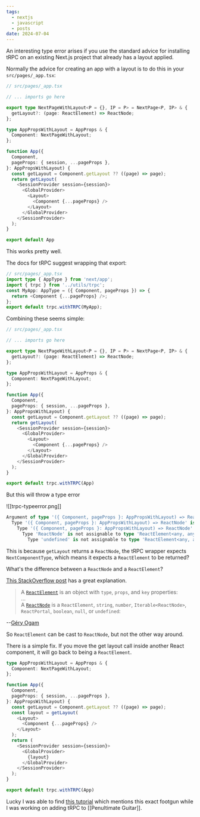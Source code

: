 ```yaml
---
tags:
  - nextjs
  - javascript
  - posts
date: 2024-07-04
---
```



An interesting type error arises if you use the standard advice for installing tRPC on an existing Next.js project that already has a layout applied.

Normally the advice for creating an app with a layout is to do this in your `src/pages/_app.tsx`:

```ts
// src/pages/_app.tsx

// ... imports go here

export type NextPageWithLayout<P = {}, IP = P> = NextPage<P, IP> & {
  getLayout?: (page: ReactElement) => ReactNode;
};

type AppPropsWithLayout = AppProps & {
  Component: NextPageWithLayout;
};

function App({
  Component,
  pageProps: { session, ...pageProps },
}: AppPropsWithLayout) {
  const getLayout = Component.getLayout ?? ((page) => page);
  return getLayout(
    <SessionProvider session={session}>
      <GlobalProvider>
        <Layout>
          <Component {...pageProps} />
        </Layout>
      </GlobalProvider>
    </SessionProvider>
  );
}

export default App

```

This works pretty well.

The docs for tRPC suggest wrapping that export:

```ts
// src/pages/_app.tsx
import type { AppType } from 'next/app';
import { trpc } from '../utils/trpc';
const MyApp: AppType = ({ Component, pageProps }) => {
  return <Component {...pageProps} />;
};
export default trpc.withTRPC(MyApp);
```

Combining these seems simple:

```ts
// src/pages/_app.tsx

// ... imports go here

export type NextPageWithLayout<P = {}, IP = P> = NextPage<P, IP> & {
  getLayout?: (page: ReactElement) => ReactNode;
};

type AppPropsWithLayout = AppProps & {
  Component: NextPageWithLayout;
};

function App({
  Component,
  pageProps: { session, ...pageProps },
}: AppPropsWithLayout) {
  const getLayout = Component.getLayout ?? ((page) => page);
  return getLayout(
    <SessionProvider session={session}>
      <GlobalProvider>
        <Layout>
          <Component {...pageProps} />
        </Layout>
      </GlobalProvider>
    </SessionProvider>
  );
}

export default trpc.withTRPC(App)
```

But this will throw a type error

![[trpc-typeerror.png]]

```ts
Argument of type '({ Component, pageProps }: AppPropsWithLayout) => ReactNode' is not assignable to parameter of type 'NextComponentType<any, any, any>'.
  Type '({ Component, pageProps }: AppPropsWithLayout) => ReactNode' is not assignable to type 'FunctionComponent<any> & { getInitialProps?(context: any): any; }'.
    Type '({ Component, pageProps }: AppPropsWithLayout) => ReactNode' is not assignable to type 'FunctionComponent<any>'.
      Type 'ReactNode' is not assignable to type 'ReactElement<any, any> | null'.
        Type 'undefined' is not assignable to type 'ReactElement<any, any> | null'.ts(2345)
```

This is because `getLayout` returns a `ReactNode`,  the tRPC wrapper expects `NextComponentType`, which means it expects a `ReactElement` to be returned?

What's the difference between a `ReactNode` and a `ReactElement`?

[This StackOverflow post](https://stackoverflow.com/a/58123882) has a great explanation.

> A [`ReactElement`](https://github.com/DefinitelyTyped/DefinitelyTyped/blob/9f855c408dac3c7b3bf0ed9d78242ce073c7aaf1/types/react/index.d.ts#L327) is an object with `type`, `props`, and `key` properties:  
> ...  
> A [`ReactNode`](https://github.com/DefinitelyTyped/DefinitelyTyped/blob/9f855c408dac3c7b3bf0ed9d78242ce073c7aaf1/types/react/index.d.ts#L478) is a `ReactElement`, `string`, `number`, `Iterable<ReactNode>`, `ReactPortal`, `boolean`, `null`, or `undefined`:

--[Géry Ogam](https://stackoverflow.com/users/2326961/g%c3%a9ry-ogam)

So  `ReactElement`  can be cast to `ReactNode`, but not the other way around.

There is a simple fix.  If you move the get layout call inside another React component, it will go back to being a `ReactElement`.

```ts
type AppPropsWithLayout = AppProps & {
  Component: NextPageWithLayout;
};

function App({
  Component,
  pageProps: { session, ...pageProps },
}: AppPropsWithLayout) {
  const getLayout = Component.getLayout ?? ((page) => page);
  const layout = getLayout(
	<Layout>
	  <Component {...pageProps} />
	</Layout>
  );
  return (
    <SessionProvider session={session}>
      <GlobalProvider>
	    {layout}
      </GlobalProvider>
    </SessionProvider>
  );
}

export default trpc.withTRPC(App)
```

Lucky I was able to find [this tutorial](https://brockherion.dev/blog/posts/creating-per-page-layouts-with-nextjs-typescript-trcp-and-nextauth/) which mentions this exact footgun while I was working on adding tRPC to [[Penultimate Guitar]].